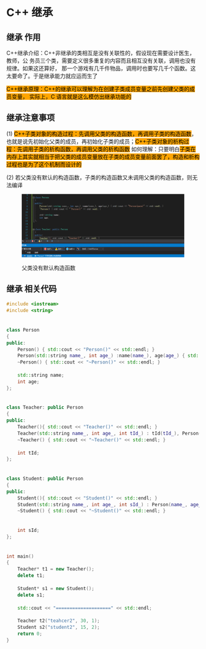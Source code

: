 # C++ 继承

## 继承 作用

C++继承介绍：C++非继承的类相互是没有关联性的，假设现在需要设计医生，教师，公 务员三个类，需要定义很多重复的内容而且相互没有关联，调用也没有规律。如果这还算好， 那一个游戏有几千件物品，调用时也要写几千个函数。这太要命了。于是继承能力就应运而生了



<mark style="background-color:orange;">C++继承原理：C++的继承可以理解为在创建子类成员变量之前先创建父类的成员变量， 实际上，C 语言就是这么模仿出继承功能的</mark>



## 继承注意事项

(1) <mark style="background-color:orange;">C++子类对象的构造过程：先调用父类的构造函数，再调用子类的构造函数</mark>，也就是说先初始化父类的成员，再初始化子类的成员；<mark style="background-color:orange;">C++子类对象的析构过程：先调用子类的析构函数，再调用父类的析构函数</mark> 如何理解：只要明白<mark style="background-color:orange;">子类在内存上其实就相当于把父类的成员变量放在子类的成员变量前面罢了，构造和析构过程也是为了这个机制而设计的</mark>

(2) 若父类没有默认的构造函数，子类的构造函数又未调用父类的构造函数，则无法编译

<figure><img src="../../.gitbook/assets/image (4).png" alt=""><figcaption><p>父类没有默认构造函数</p></figcaption></figure>

## 继承 相关代码

```cpp
#include <iostream>
#include <string>


class Person
{
public:
    Person() { std::cout << "Person()" << std::endl; }
    Person(std::string name_, int age_) :name(name_), age(age_) { std::cout << "Person(para)" << std::endl; }
    ~Person() { std::cout << "~Person()" << std::endl; }

    std::string name;
    int age;
};


class Teacher: public Person
{
public:
    Teacher(){ std::cout << "Teacher()" << std::endl; }
    Teacher(std::string name_, int age_, int tId_) : tId(tId_), Person(name_, age_) { std::cout << "Teacher(para)" << std::endl; }
    ~Teacher() { std::cout << "~Teacher()" << std::endl; }

    int tId;
};


class Student: public Person
{
public:
    Student(){ std::cout << "Student()" << std::endl; }
    Student(std::string name_, int age_, int sId_) : Person(name_, age_), sId(sId_) { std::cout << "Student(para)" << std::endl; }
    ~Student() { std::cout << "~Student()" << std::endl; }


    int sId;
};


int main()
{
    Teacher* t1 = new Teacher();
    delete t1;

    Student* s1 = new Student();
    delete s1;

    std::cout << "====================" << std::endl;

    Teacher t2("teahcer2", 30, 1);
    Student s2("student2", 15, 2);
    return 0;
}



```
